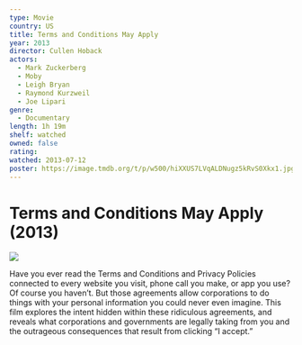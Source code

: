 ```yaml
---
type: Movie
country: US
title: Terms and Conditions May Apply
year: 2013
director: Cullen Hoback
actors:
  - Mark Zuckerberg
  - Moby
  - Leigh Bryan
  - Raymond Kurzweil
  - Joe Lipari
genre:
  - Documentary
length: 1h 19m
shelf: watched
owned: false
rating:
watched: 2013-07-12
poster: https://image.tmdb.org/t/p/w500/hiXXUS7LVqALDNugz5kRvS0Xkx1.jpg
---
```


# Terms and Conditions May Apply (2013)

![](https://image.tmdb.org/t/p/w500/hiXXUS7LVqALDNugz5kRvS0Xkx1.jpg)

Have you ever read the Terms and Conditions and Privacy Policies connected to every website you visit, phone call you make, or app you use? Of course you haven’t. But those agreements allow corporations to do things with your personal information you could never even imagine. This film explores the intent hidden within these ridiculous agreements, and reveals what corporations and governments are legally taking from you and the outrageous consequences that result from clicking “I accept.”